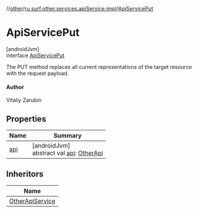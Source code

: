 //[other](../../../index.md)/[ru.surf.other.services.apiService.impl](../index.md)/[ApiServicePut](index.md)

# ApiServicePut

[androidJvm]\
interface [ApiServicePut](index.md)

The PUT method replaces all current representations of the target resource with the request payload.

#### Author

Vitaliy Zarubin

## Properties

| Name | Summary |
|---|---|
| [api](api.md) | [androidJvm]<br>abstract val [api](api.md): [OtherApi](../../ru.surf.other.services.api/-other-api/index.md) |

## Inheritors

| Name |
|---|
| [OtherApiService](../../ru.surf.other.services.apiService/-other-api-service/index.md) |
